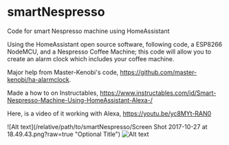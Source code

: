 # smartNespresso
Code for smart Nespresso machine using HomeAssistant

Using the HomeAssistant open source software, following code, a ESP8266 NodeMCU, and a Nespresso Coffee Machine; this code will allow you to create an alarm clock which includes your coffee machine.

Major help from Master-Kenobi's code,
https://github.com/master-kenobi/ha-alarmclock.

Made a how to on Instructables,
https://www.instructables.com/id/Smart-Nespresso-Machine-Using-HomeAssistant-Alexa-/

Here, is a video of it working with Alexa,
https://youtu.be/yc8MYt-RAN0

![Alt text](/relative/path/to/smartNespresso/Screen Shot 2017-10-27 at 18.49.43.png?raw=true "Optional Title")
![Alt text](/relative/path/to/homeAssistant.png?raw=true "Optional Title")
